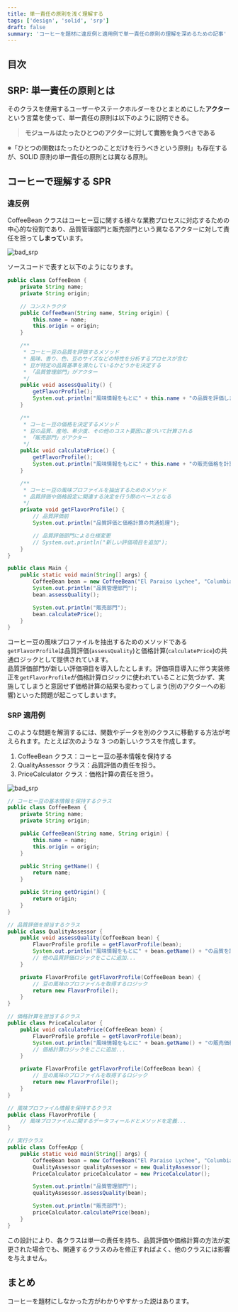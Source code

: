 ```yaml
---
title: 単一責任の原則を浅く理解する
tags: ['design', 'solid', 'srp']
draft: false
summary: 'コーヒーを題材に違反例と適用例で単一責任の原則の理解を深めるための記事'
---
```


## 目次

<TOCInline toc={props.toc} exclude="目次" toHeading={3} />

## SRP: 単一責任の原則とは

そのクラスを使用するユーザーやステークホルダーをひとまとめにした**アクター**という言葉を使って、単一責任の原則は以下のように説明できる。

> **モジュールはたったひとつのアクターに対して責務を負うべきである**

※「ひとつの関数はたったひとつのことだけを行うべきという原則」も存在するが、SOLID 原則の単一責任の原則とは異なる原則。

## コーヒーで理解する SPR

### 違反例

CoffeeBean クラスはコーヒー豆に関する様々な業務プロセスに対応するための中心的な役割であり、品質管理部門と販売部門という異なるアクターに対して責任を担って**しまって**います。

![bad_srp](/static/images/design/solid/single_responsibility/bad_srp.png)

ソースコードで表すと以下のようになります。

```java
public class CoffeeBean {
    private String name;
    private String origin;

    // コンストラクタ
    public CoffeeBean(String name, String origin) {
        this.name = name;
        this.origin = origin;
    }

    /**
     * コーヒー豆の品質を評価するメソッド
     * 風味、香り、色、豆のサイズなどの特性を分析するプロセスが含む
     * 豆が特定の品質基準を満たしているかどうかを決定する
     * 「品質管理部門」がアクター
     */
    public void assessQuality() {
        getFlavorProfile();
        System.out.println("風味情報をもとに" + this.name + "の品質を評価しました");
    }

    /**
     * コーヒー豆の価格を決定するメソッド
     * 豆の品質、産地、希少度、その他のコスト要因に基づいて計算される
     * 「販売部門」がアクター
     */
    public void calculatePrice() {
        getFlavorProfile();
        System.out.println("風味情報をもとに" + this.name + "の販売価格を計算しました");
    }

    /**
     * コーヒー豆の風味プロファイルを抽出するためのメソッド
     * 品質評価や価格設定に関連する決定を行う際のベースとなる
     */
    private void getFlavorProfile() {
        // 品質評価前
        System.out.println("品質評価と価格計算の共通処理");

        // 品質評価部門による仕様変更
        // System.out.println("新しい評価項目を追加");
    }
}

public class Main {
    public static void main(String[] args) {
        CoffeeBean bean = new CoffeeBean("El Paraiso Lychee", "Columbia");
        System.out.println("品質管理部門");
        bean.assessQuality();

        System.out.println("販売部門");
        bean.calculatePrice();
    }
}
```

コーヒー豆の風味プロファイルを抽出するためのメソッドである`getFlavorProfile`は品質評価(`assessQuality`)と価格計算(`calculatePrice`)の共通ロジックとして提供されています。  
品質評価部門が新しい評価項目を導入したとします。評価項目導入に伴う実装修正を`getFlavorProfile`が価格計算ロジックに使われていることに気づかず、実施してしまうと意図せず価格計算の結果も変わってしまう(別のアクターへの影響)といった問題が起こってしまいます。

### SRP 適用例

このような問題を解消するには、関数やデータを別のクラスに移動する方法が考えられます。たとえば次のような 3 つの新しいクラスを作成します。

1. CoffeeBean クラス：コーヒー豆の基本情報を保持する
2. QualityAssessor クラス：品質評価の責任を担う。
3. PriceCalculator クラス：価格計算の責任を担う。

![bad_srp](/static/images/design/solid/single_responsibility/good_srp.png)

```java
// コーヒー豆の基本情報を保持するクラス
public class CoffeeBean {
    private String name;
    private String origin;

    public CoffeeBean(String name, String origin) {
        this.name = name;
        this.origin = origin;
    }

    public String getName() {
        return name;
    }

    public String getOrigin() {
        return origin;
    }
}

// 品質評価を担当するクラス
public class QualityAssessor {
    public void assessQuality(CoffeeBean bean) {
        FlavorProfile profile = getFlavorProfile(bean);
        System.out.println("風味情報をもとに" + bean.getName() + "の品質を評価しました");
        // 他の品質評価ロジックをここに追加...
    }

    private FlavorProfile getFlavorProfile(CoffeeBean bean) {
        // 豆の風味のプロファイルを取得するロジック
        return new FlavorProfile();
    }
}

// 価格計算を担当するクラス
public class PriceCalculator {
    public void calculatePrice(CoffeeBean bean) {
        FlavorProfile profile = getFlavorProfile(bean);
        System.out.println("風味情報をもとに" + bean.getName() + "の販売価格を計算しました");
        // 価格計算ロジックをここに追加...
    }

    private FlavorProfile getFlavorProfile(CoffeeBean bean) {
        // 豆の風味のプロファイルを取得するロジック
        return new FlavorProfile();
    }
}

// 風味プロファイル情報を保持するクラス
public class FlavorProfile {
    // 風味プロファイルに関するデータフィールドとメソッドを定義...
}

// 実行クラス
public class CoffeeApp {
    public static void main(String[] args) {
        CoffeeBean bean = new CoffeeBean("El Paraiso Lychee", "Columbia");
        QualityAssessor qualityAssessor = new QualityAssessor();
        PriceCalculator priceCalculator = new PriceCalculator();

        System.out.println("品質管理部門");
        qualityAssessor.assessQuality(bean);

        System.out.println("販売部門");
        priceCalculator.calculatePrice(bean);
    }
}
```

この設計により、各クラスは単一の責任を持ち、品質評価や価格計算の方法が変更された場合でも、関連するクラスのみを修正すればよく、他のクラスには影響を与えません。

## まとめ

コーヒーを題材にしなかった方がわかりやすかった説はあります。
